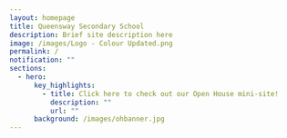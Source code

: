 ```yaml
---
layout: homepage
title: Queensway Secondary School
description: Brief site description here
image: /images/Logo - Colour Updated.png
permalink: /
notification: ""
sections:
  - hero:
      key_highlights:
        - title: Click here to check out our Open House mini-site!
          description: ""
          url: ""
      background: /images/ohbanner.jpg
---
```

